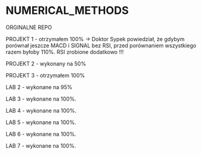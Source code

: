 # NUMERICAL_METHODS
ORGINALNE REPO

PROJEKT 1 - otrzymałem 100%
-> Doktor Sypek powiedział, że gdybym porównał jeszcze MACD i SIGNAL bez RSI, przed porównaniem wszystkiego razem byłoby 110%. RSI zrobione dodatkowo !!!

PROJEKT 2 - wykonany na 50%

PROJEKT 3 - otrzymałem 100%

LAB 2 - wykonane na 95%

LAB 3 - wykonane na 100%.

LAB 4 - wykonane na 100%.

LAB 5 - wykonane na 100%.

LAB 6 - wykonane na 100%.

LAB 7 - wykonane na 100%.
